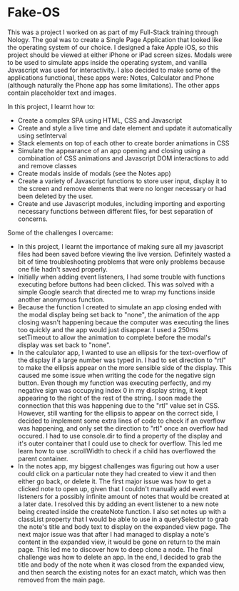 # Fake-OS

This was a project I worked on as part of my Full-Stack training through Nology. The goal was to create a Single Page Application that looked like the operating system of our choice. I designed a fake Apple iOS, so this project should be viewed at either iPhone or iPad screen sizes. Modals were to be used to simulate apps inside the operating system, and vanilla Javascript was used for interactivity. I also decided to make some of the applications functional, these apps were: Notes, Calculator and Phone (although naturally the Phone app has some limitations). The other apps contain placeholder text and images.

In this project, I learnt how to:
- Create a complex SPA using HTML, CSS and Javascript
- Create and style a live time and date element and update it automatically using setInterval
- Stack elements on top of each other to create border animations in CSS
- Simulate the appearance of an app opening and closing using a combination of CSS animations and Javascript DOM interactions to add and remove classes
- Create modals inside of modals (see the Notes app)
- Create a variety of Javascript functions to store user input, display it to the screen and remove elements that were no longer necessary or had been deleted by the user.
- Create and use Javascript modules, including importing and exporting necessary functions between different files, for best separation of concerns.

Some of the challenges I overcame:
- In this project, I learnt the importance of making sure all my javascript files had been saved before viewing the live version. Definitely wasted a bit of time troubleshooting problems that were only problems because one file hadn't saved properly.
- Initially when adding event listeners, I had some trouble with functions executing before buttons had been clicked. This was solved with a simple Google search that directed me to wrap my functions inside another anonymous function.
- Because the function I created to simulate an app closing ended with the modal display being set back to "none", the animation of the app closing wasn't happening becaue the computer was executing the lines too quickly and the app would just disappear. I used a 250ms setTimeout to allow the animation to complete before the modal's display was set back to "none".
- In the calculator app, I wanted to use an ellipsis for the text-overflow of the display if a large number was typed in. I had to set direction to "rtl" to make the ellipsis appear on the more sensible side of the display. This caused me some issue when writing the code for the negative sign button. Even though my function was executing perfectly, and my negative sign was occupying index 0 in my display string, it kept appearing to the right of the rest of the string. I soon made the connection that this was happening due to the "rtl" value set in CSS. However, still wanting for the ellipsis to appear on the correct side, I decided to implement some extra lines of code to check if an overflow was happening, and only set the direction to "rtl" once an overflow had occured. I had to use console.dir to find a property of the display and it's outer container that I could use to check for overflow. This led me learn how to use .scrollWidth to check if a child has overflowed the parent container.
- In the notes app, my biggest challenges was figuring out how a user could click on a particular note they had created to view it and then either go back, or delete it. The first major issue was how to get a clicked note to open up, given that I couldn't manually add event listeners for a possibly infinite amount of notes that would be created at a later date. I resolved this by adding an event listener to a new note being created inside the createNote function. I also set notes up with a classList property that I would be able to use in a querySelector to grab the note's title and body text to display on the expanded view page. The next major issue was that after I had managed to display a note's content in the expanded view, it would be gone on return to the main page. This led me to discover how to deep clone a node. The final challenge was how to delete an app. In the end, I decided to grab the title and body of the note when it was closed from the expanded view, and then search the existing notes for an exact match, which was then removed from the main page.

